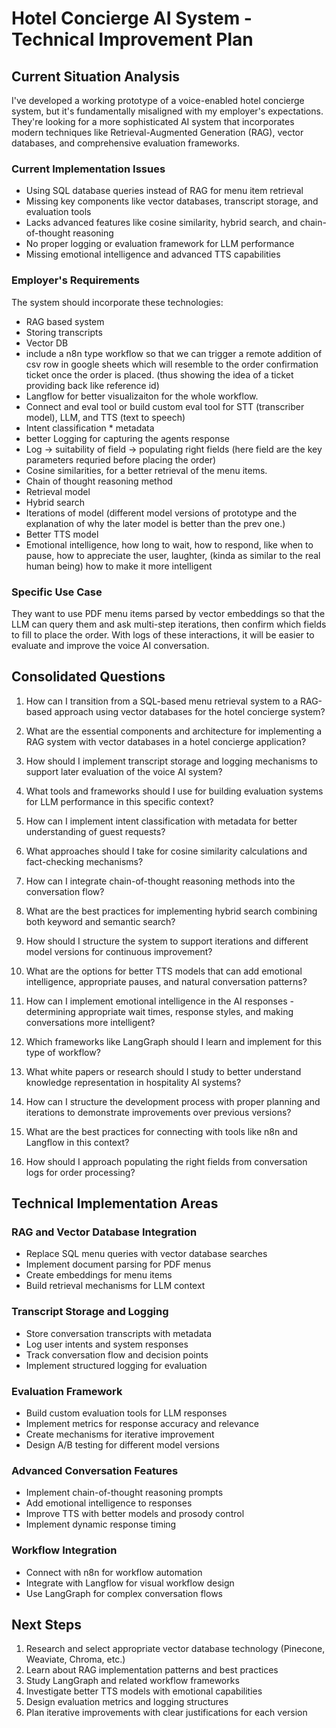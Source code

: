# Hotel Concierge AI System - Technical Improvement Plan

## Current Situation Analysis

I've developed a working prototype of a voice-enabled hotel concierge system, but it's fundamentally misaligned with my employer's expectations. They're looking for a more sophisticated AI system that incorporates modern techniques like Retrieval-Augmented Generation (RAG), vector databases, and comprehensive evaluation frameworks.

### Current Implementation Issues
- Using SQL database queries instead of RAG for menu item retrieval
- Missing key components like vector databases, transcript storage, and evaluation tools
- Lacks advanced features like cosine similarity, hybrid search, and chain-of-thought reasoning
- No proper logging or evaluation framework for LLM performance
- Missing emotional intelligence and advanced TTS capabilities

### Employer's Requirements
The system should incorporate these technologies:
- RAG based system
- Storing transcripts
- Vector DB
- include a n8n type workflow so that we can trigger a remote addition of csv row in google sheets which will resemble to the order confirmation ticket once the order is placed. (thus showing the idea of a ticket providing back like reference id)
- Langflow for better visualizaiton for the whole workflow.
- Connect and eval tool or build custom eval tool for STT (transcriber model), LLM, and TTS (text to speech)
- Intent classification * metadata
- better Logging for capturing the agents response
- Log -> suitability of field -> populating right fields (here field are the key parameters requried before placing the order)
- Cosine similarities, for a better retrieval of the menu items.
- Chain of thought reasoning method 
- Retrieval model
- Hybrid search
- Iterations of model (different model versions of prototype and the explanation of why the later model is better than the prev one.)
- Better TTS model
- Emotional intelligence, how long to wait, how to respond, like when to pause, how to appreciate the user, laughter, (kinda as similar to the real human being) how to make it more intelligent


### Specific Use Case
They want to use PDF menu items parsed by vector embeddings so that the LLM can query them and ask multi-step iterations, then confirm which fields to fill to place the order. With logs of these interactions, it will be easier to evaluate and improve the voice AI conversation.

## Consolidated Questions

1. How can I transition from a SQL-based menu retrieval system to a RAG-based approach using vector databases for the hotel concierge system?

2. What are the essential components and architecture for implementing a RAG system with vector databases in a hotel concierge application?

3. How should I implement transcript storage and logging mechanisms to support later evaluation of the voice AI system?

4. What tools and frameworks should I use for building evaluation systems for LLM performance in this specific context?

5. How can I implement intent classification with metadata for better understanding of guest requests?

6. What approaches should I take for cosine similarity calculations and fact-checking mechanisms?

7. How can I integrate chain-of-thought reasoning methods into the conversation flow?

8. What are the best practices for implementing hybrid search combining both keyword and semantic search?

9. How should I structure the system to support iterations and different model versions for continuous improvement?

10. What are the options for better TTS models that can add emotional intelligence, appropriate pauses, and natural conversation patterns?

11. How can I implement emotional intelligence in the AI responses - determining appropriate wait times, response styles, and making conversations more intelligent?

12. Which frameworks like LangGraph should I learn and implement for this type of workflow?

13. What white papers or research should I study to better understand knowledge representation in hospitality AI systems?

14. How can I structure the development process with proper planning and iterations to demonstrate improvements over previous versions?

15. What are the best practices for connecting with tools like n8n and Langflow in this context?

16. How should I approach populating the right fields from conversation logs for order processing?

## Technical Implementation Areas

### RAG and Vector Database Integration
- Replace SQL menu queries with vector database searches
- Implement document parsing for PDF menus
- Create embeddings for menu items
- Build retrieval mechanisms for LLM context

### Transcript Storage and Logging
- Store conversation transcripts with metadata
- Log user intents and system responses
- Track conversation flow and decision points
- Implement structured logging for evaluation

### Evaluation Framework
- Build custom evaluation tools for LLM responses
- Implement metrics for response accuracy and relevance
- Create mechanisms for iterative improvement
- Design A/B testing for different model versions

### Advanced Conversation Features
- Implement chain-of-thought reasoning prompts
- Add emotional intelligence to responses
- Improve TTS with better models and prosody control
- Implement dynamic response timing

### Workflow Integration
- Connect with n8n for workflow automation
- Integrate with Langflow for visual workflow design
- Use LangGraph for complex conversation flows

## Next Steps

1. Research and select appropriate vector database technology (Pinecone, Weaviate, Chroma, etc.)
2. Learn about RAG implementation patterns and best practices
3. Study LangGraph and related workflow frameworks
4. Investigate better TTS models with emotional capabilities
5. Design evaluation metrics and logging structures
6. Plan iterative improvements with clear justifications for each version